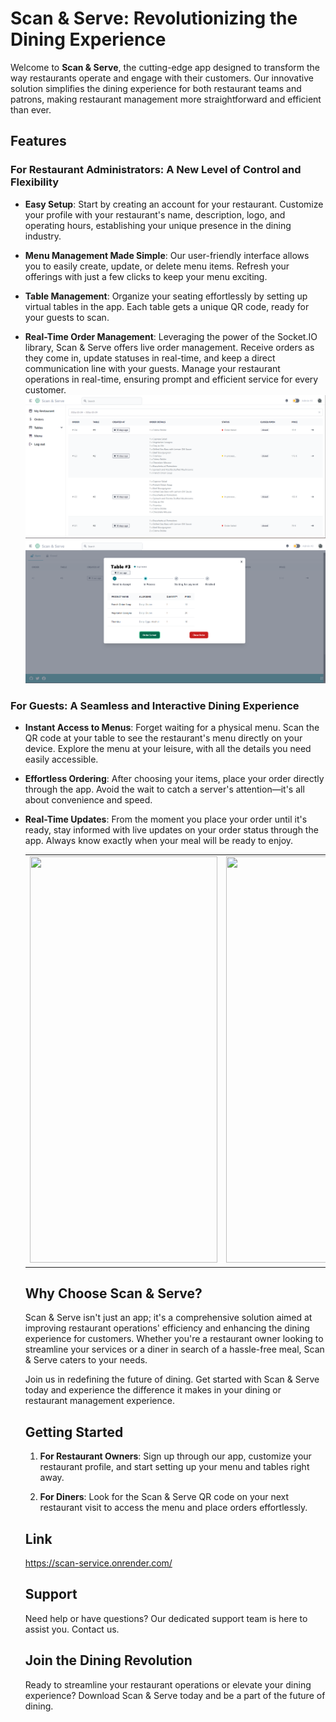 # Scan & Serve: Revolutionizing the Dining Experience

Welcome to **Scan & Serve**, the cutting-edge app designed to transform the way restaurants operate and engage with their customers. Our innovative solution simplifies the dining experience for both restaurant teams and patrons, making restaurant management more straightforward and efficient than ever.

## Features

### For Restaurant Administrators: A New Level of Control and Flexibility

- **Easy Setup**: Start by creating an account for your restaurant. Customize your profile with your restaurant's name, description, logo, and operating hours, establishing your unique presence in the dining industry.

- **Menu Management Made Simple**: Our user-friendly interface allows you to easily create, update, or delete menu items. Refresh your offerings with just a few clicks to keep your menu exciting.

- **Table Management**: Organize your seating effortlessly by setting up virtual tables in the app. Each table gets a unique QR code, ready for your guests to scan.

- **Real-Time Order Management**: Leveraging the power of the Socket.IO library, Scan & Serve offers live order management. Receive orders as they come in, update statuses in real-time, and keep a direct communication line with your guests. Manage your restaurant operations in real-time, ensuring prompt and efficient service for every customer.
  ![List Orders](screenshots/Screenshot_5.png?raw=true "List of Orders")
  ![new order](screenshots/Screenshot_2.png?raw=true "New Order Admin")

### For Guests: A Seamless and Interactive Dining Experience

- **Instant Access to Menus**: Forget waiting for a physical menu. Scan the QR code at your table to see the restaurant's menu directly on your device. Explore the menu at your leisure, with all the details you need easily accessible.

- **Effortless Ordering**: After choosing your items, place your order directly through the app. Avoid the wait to catch a server's attention—it's all about convenience and speed.

- **Real-Time Updates**: From the moment you place your order until it's ready, stay informed with live updates on your order status through the app. Always know exactly when your meal will be ready to enjoy.

  <table>
  <tr>
    <td valign="top"><img src="https://github.com/andrii-kuznichenko/restaurant-app/blob/main/screenshots/IMG_8402.gif" width="300" height="650"/></td>
    <td valign="top"><img src="https://github.com/andrii-kuznichenko/restaurant-app/blob/main/screenshots/order.gif" width="300" height="650"/></td>
  </tr>
</table>

## Why Choose Scan & Serve?

Scan & Serve isn't just an app; it's a comprehensive solution aimed at improving restaurant operations' efficiency and enhancing the dining experience for customers. Whether you're a restaurant owner looking to streamline your services or a diner in search of a hassle-free meal, Scan & Serve caters to your needs.

Join us in redefining the future of dining. Get started with Scan & Serve today and experience the difference it makes in your dining or restaurant management experience.

## Getting Started

1. **For Restaurant Owners**: Sign up through our app, customize your restaurant profile, and start setting up your menu and tables right away.

2. **For Diners**: Look for the Scan & Serve QR code on your next restaurant visit to access the menu and place orders effortlessly.

## Link
https://scan-service.onrender.com/

## Support

Need help or have questions? Our dedicated support team is here to assist you. Contact us.

## Join the Dining Revolution

Ready to streamline your restaurant operations or elevate your dining experience? Download Scan & Serve today and be a part of the future of dining. 
